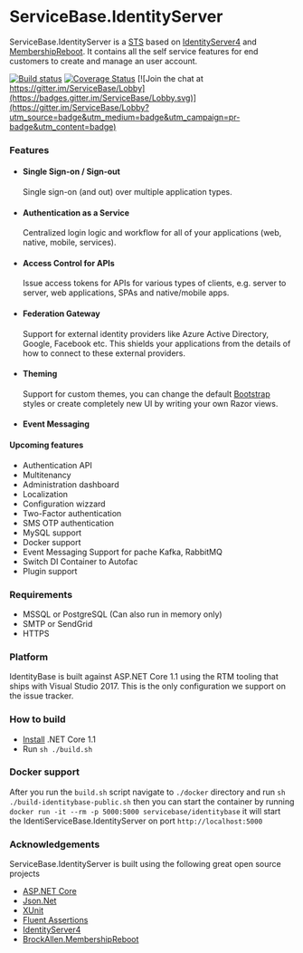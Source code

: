# ServiceBase.IdentityServer

ServiceBase.IdentityServer is a [STS](https://en.wikipedia.org/wiki/Security_token_service) based on [IdentityServer4](https://github.com/IdentityServer/IdentityServer4) and [MembershipReboot](https://github.com/brockallen/BrockAllen.MembershipReboot). It contains all the self service features for end customers to create and manage an user account.

[![Build status](https://ci.appveyor.com/api/projects/status/0kld9s4sm8b50930/branch/master?svg=true)](https://ci.appveyor.com/project/aruss81994/servicebase-identityserver/branch/master)
[![Coverage Status](https://coveralls.io/repos/github/aruss/ServiceBase.IdentityServer/badge.svg?branch=master)](https://coveralls.io/github/aruss/ServiceBase.IdentityServer?branch=master)
[![Join the chat at https://gitter.im/ServiceBase/Lobby](https://badges.gitter.im/ServiceBase/Lobby.svg)](https://gitter.im/ServiceBase/Lobby?utm_source=badge&utm_medium=badge&utm_campaign=pr-badge&utm_content=badge)

### Features

* #### Single Sign-on / Sign-out
  Single sign-on (and out) over multiple application types.
* #### Authentication as a Service
  Centralized login logic and workflow for all of your applications (web, native, mobile, services).
* #### Access Control for APIs
  Issue access tokens for APIs for various types of clients, e.g. server to server, web applications, SPAs and native/mobile apps.
* #### Federation Gateway
  Support for external identity providers like Azure Active Directory, Google, Facebook etc. This shields your applications from the details of how to connect to these external providers.
* #### Theming 
  Support for custom themes, you can change the default [Bootstrap](http://getbootstrap.com/) styles or create completely new UI by writing your own Razor views. 
* #### Event Messaging 


#### Upcoming features
* Authentication API
* Multitenancy
* Administration dashboard 
* Localization 
* Configuration wizzard
* Two-Factor authentication
* SMS OTP authentication
* MySQL support
* Docker support 
* Event Messaging Support for pache Kafka, RabbitMQ
* Switch DI Container to Autofac
* Plugin support 

### Requirements

* MSSQL or PostgreSQL (Can also run in memory only)
* SMTP or SendGrid 
* HTTPS

### Platform

IdentityBase is built against ASP.NET Core 1.1 using the RTM tooling that ships with Visual Studio 2017. This is the only configuration we support on the issue tracker.

### How to build

* [Install](https://www.microsoft.com/net/download/core#/current) .NET Core 1.1
* Run `sh ./build.sh`

### Docker support

After you run the `build.sh` script navigate to `./docker` directory and run `sh ./build-identitybase-public.sh` then you can start the container by running `docker run -it --rm -p 5000:5000 servicebase/identitybase` it will start the IdentiServiceBase.IdentityServer on port `http://localhost:5000`

### Acknowledgements

ServiceBase.IdentityServer is built using the following great open source projects

* [ASP.NET Core](https://github.com/aspnet)
* [Json.Net](http://www.newtonsoft.com/json)
* [XUnit](https://xunit.github.io/)
* [Fluent Assertions](http://www.fluentassertions.com/)
* [IdentityServer4](https://github.com/IdentityServer/IdentityServer4)
* [BrockAllen.MembershipReboot](https://github.com/brockallen/BrockAllen.MembershipReboot)
